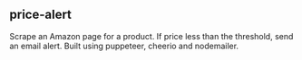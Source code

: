 ## price-alert

Scrape an Amazon page for a product. If price less than the threshold, send an email alert. Built using puppeteer, cheerio and nodemailer.
